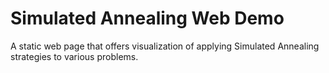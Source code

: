 # Simulated Annealing Web Demo

A static web page that offers visualization of applying Simulated Annealing strategies to various
problems.
